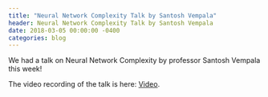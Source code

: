 ```yaml
---
title: "Neural Network Complexity Talk by Santosh Vempala"
header: Neural Network Complexity Talk by Santosh Vempala
date: 2018-03-05 00:00:00 -0400
categories: blog
---
```


We had a talk on Neural Network Complexity by professor Santosh Vempala this week!

The video recording of the talk is here: <a href="https://drive.google.com/file/d/1LyejCRj1DoZVh4gK4kjoZTsuMIBX8VH1/view?usp=sharing">Video</a>.
